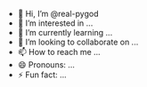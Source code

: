- 👋 Hi, I’m @real-pygod
- 👀 I’m interested in ...
- 🌱 I’m currently learning ...
- 💞️ I’m looking to collaborate on ...
- 📫 How to reach me ...
- 😄 Pronouns: ...
- ⚡ Fun fact: ...

<!---
real-pygod/real-pygod is a ✨ special ✨ repository because its `README.md` (this file) appears on your GitHub profile.
You can click the Preview link to take a look at your changes.
--->
